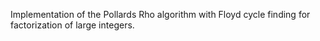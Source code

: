 Implementation of the Pollards Rho algorithm with Floyd cycle finding for factorization of large integers.
